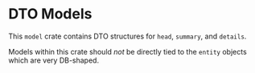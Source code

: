 
# DTO Models

This `model` crate contains DTO structures for `head`, `summary`, and `details`.

Models within this crate should *not* be directly tied to the `entity` objects which are very DB-shaped.